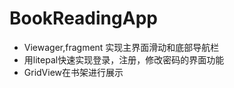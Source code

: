 # BookReadingApp

* Viewager,fragment 实现主界面滑动和底部导航栏
* 用litepal快速实现登录，注册，修改密码的界面功能
* GridView在书架进行展示

